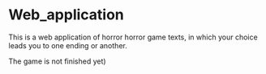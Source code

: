 # Web_application
This is a web application of horror horror game texts, in which your choice leads you to one ending or another. 

The game is not finished yet)
